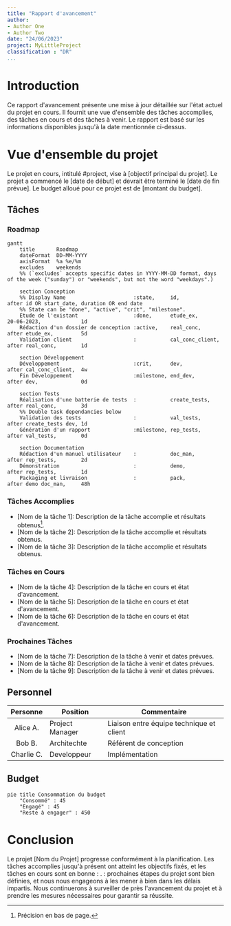 ```yaml
---
title: "Rapport d'avancement"
author:
- Author One
- Author Two
date: "24/06/2023"
project: MyLittleProject
classification : "DR"
...
```


# Introduction

Ce rapport d'avancement présente une mise à jour détaillée sur l'état actuel du projet en cours. Il fournit une vue d'ensemble des tâches accomplies, des tâches en cours et des tâches à venir. Le rapport est basé sur les informations disponibles jusqu'à la date mentionnée ci-dessus.

# Vue d'ensemble du projet

Le projet en cours, intitulé #project, vise à \[objectif principal du projet\]. Le projet a commencé le \[date de début\] et devrait être terminé le \[date de fin prévue\]. Le budget alloué pour ce projet est de \[montant du budget\].

## Tâches

### Roadmap

```mermaid
gantt
    title       Roadmap
    dateFormat  DD-MM-YYYY
    axisFormat  %a %e/%m
    excludes    weekends
    %% (`excludes` accepts specific dates in YYYY-MM-DD format, days of the week ("sunday") or "weekends", but not the word "weekdays".)

    section Conception
    %% Display Name                      :state,     id,                 after id OR start_date, duration OR end date
    %% State can be "done", "active", "crit", "milestone".
    Etude de l'existant                  :done,      etude_ex,           20-06-2023,             1d
    Rédaction d'un dossier de conception :active,    real_conc,          after etude_ex,         5d
    Validation client                    :           cal_conc_client,    after real_conc,        1d

    section Développement
    Développement                        :crit,      dev,                after cal_conc_client,  4w
    Fin Développement                    :milestone, end_dev,            after dev,              0d

    section Tests
    Réalisation d'une batterie de tests  :           create_tests,       after real_conc,        3d
    %% Double task dependancies below
    Validation des tests                 :           val_tests,          after create_tests dev, 1d
    Génération d'un rapport              :milestone, rep_tests,          after val_tests,        0d

    section Documentation
    Rédaction d'un manuel utilisateur    :           doc_man,            after rep_tests,        2d
    Démonstration                        :           demo,               after rep_tests,        1d
    Packaging et livraison               :           pack,               after demo doc_man,     48h
```

### Tâches Accomplies

* \[Nom de la tâche 1\]: Description de la tâche accomplie et résultats obtenus[^1].
* \[Nom de la tâche 2\]: Description de la tâche accomplie et résultats obtenus.
* \[Nom de la tâche 3\]: Description de la tâche accomplie et résultats obtenus.

### Tâches en Cours

* \[Nom de la tâche 4\]: Description de la tâche en cours et état d'avancement.
* \[Nom de la tâche 5\]: Description de la tâche en cours et état d'avancement.
* \[Nom de la tâche 6\]: Description de la tâche en cours et état d'avancement.

### Prochaines Tâches

* \[Nom de la tâche 7\]: Description de la tâche à venir et dates prévues.
* \[Nom de la tâche 8\]: Description de la tâche à venir et dates prévues.
* \[Nom de la tâche 9\]: Description de la tâche à venir et dates prévues.

## Personnel
  
| Personne   | Position        | Commentaire                              |
|:----------:|-----------------|------------------------------------------|
| Alice A.   | Project Manager | Liaison entre équipe technique et client |
| Bob B.     | Architechte     | Référent de conception                   |
| Charlie C. | Developpeur     | Implémentation                           |

## Budget

```mermaid
pie title Consommation du budget
    "Consommé" : 45
    "Engagé" : 45
    "Reste à engager" : 450
```

# Conclusion

Le projet \[Nom du Projet\] progresse conformément à la planification. Les tâches accomplies jusqu'à présent ont atteint les objectifs fixés, et les tâches en cours sont en bonne : . : prochaines étapes du projet sont bien définies, et nous nous engageons à les mener à bien dans les délais impartis. Nous continuerons à surveiller de près l'avancement du projet et à prendre les mesures nécessaires pour garantir sa réussite.

[^1]: Précision en bas de page.
